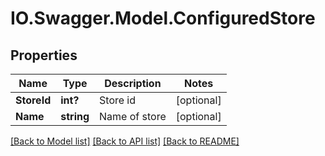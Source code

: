 # IO.Swagger.Model.ConfiguredStore
## Properties

Name | Type | Description | Notes
------------ | ------------- | ------------- | -------------
**StoreId** | **int?** | Store id | [optional] 
**Name** | **string** | Name of store | [optional] 

[[Back to Model list]](../README.md#documentation-for-models) [[Back to API list]](../README.md#documentation-for-api-endpoints) [[Back to README]](../README.md)

